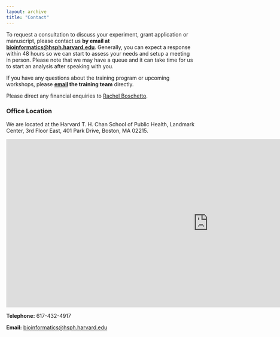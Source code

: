 ```yaml
---
layout: archive
title: "Contact"
---
```

  
To request a consultation to discuss your experiment, grant application or manuscript, please contact us **by email at [bioinformatics@hsph.harvard.edu](mailto:bioinformatics@hsph.harvard.edu)**. Generally, you can expect a response within 48 hours so we can start to assess your needs and setup a meeting in person. Please note that we may have a queue and it can take time for us to start an analysis after speaking with you. 

If you have any questions about the training program or upcoming workshops, please **[email](mailto:hbctraining@hsph.harvard.edu) the training team** directly. 

Please direct any financial enquiries to [Rachel Boschetto](mailto:rboschet@hsph.harvard.edu). 

### Office Location

We are located at the Harvard T. H. Chan School of Public Health, Landmark Center, 3rd Floor East, 401 Park Drive, Boston, MA 02215.


<iframe src="https://www.google.com/maps/embed?pb=!1m18!1m12!1m3!1d2948.8908160182846!2d-71.10452474835758!3d42.34485114395125!2m3!1f0!2f0!3f0!3m2!1i1024!2i768!4f13.1!3m3!1m2!1s0x89e379f4104aadcd%3A0x31a1b1742a7da86c!2sLandmark%20Center%2C%20401%20Park%20Dr%2C%20Boston%2C%20MA%2002215!5e0!3m2!1sen!2sus!4v1576269693424!5m2!1sen!2sus" width="1080" height="450" frameborder="0" style="border:0"></iframe>


**Telephone:** 617-432-4917
 
**Email:** bioinformatics@hsph.harvard.edu
